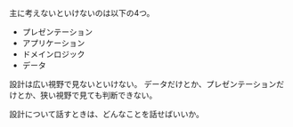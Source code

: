 主に考えないといけないのは以下の4つ。

- プレゼンテーション
- アプリケーション
- ドメインロジック
- データ

設計は広い視野で見ないといけない。
データだけとか、プレゼンテーションだけとか、狭い視野で見ても判断できない。

設計について話すときは、どんなことを話せばいいか。
